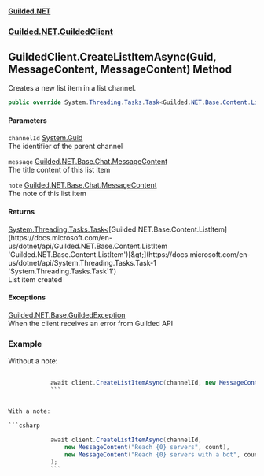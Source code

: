 
#### [Guilded.NET](index 'index')
### [Guilded.NET](index#Guilded_NET 'Guilded.NET').[GuildedClient](GuildedClient 'Guilded.NET.GuildedClient')
## GuildedClient.CreateListItemAsync(Guid, MessageContent, MessageContent) Method
Creates a new list item in a list channel.  
```csharp
public override System.Threading.Tasks.Task<Guilded.NET.Base.Content.ListItem> CreateListItemAsync(System.Guid channelId, Guilded.NET.Base.Chat.MessageContent message, Guilded.NET.Base.Chat.MessageContent note=null);
```

#### Parameters
<a name='Guilded_NET_GuildedClient_CreateListItemAsync(System_Guid_Guilded_NET_Base_Chat_MessageContent_Guilded_NET_Base_Chat_MessageContent)_channelId'></a>
`channelId` [System.Guid](https://docs.microsoft.com/en-us/dotnet/api/System.Guid 'System.Guid')  
The identifier of the parent channel
  
<a name='Guilded_NET_GuildedClient_CreateListItemAsync(System_Guid_Guilded_NET_Base_Chat_MessageContent_Guilded_NET_Base_Chat_MessageContent)_message'></a>
`message` [Guilded.NET.Base.Chat.MessageContent](https://docs.microsoft.com/en-us/dotnet/api/Guilded.NET.Base.Chat.MessageContent 'Guilded.NET.Base.Chat.MessageContent')  
The title content of this list item
  
<a name='Guilded_NET_GuildedClient_CreateListItemAsync(System_Guid_Guilded_NET_Base_Chat_MessageContent_Guilded_NET_Base_Chat_MessageContent)_note'></a>
`note` [Guilded.NET.Base.Chat.MessageContent](https://docs.microsoft.com/en-us/dotnet/api/Guilded.NET.Base.Chat.MessageContent 'Guilded.NET.Base.Chat.MessageContent')  
The note of this list item
  

#### Returns
[System.Threading.Tasks.Task&lt;](https://docs.microsoft.com/en-us/dotnet/api/System.Threading.Tasks.Task-1 'System.Threading.Tasks.Task`1')[Guilded.NET.Base.Content.ListItem](https://docs.microsoft.com/en-us/dotnet/api/Guilded.NET.Base.Content.ListItem 'Guilded.NET.Base.Content.ListItem')[&gt;](https://docs.microsoft.com/en-us/dotnet/api/System.Threading.Tasks.Task-1 'System.Threading.Tasks.Task`1')  
List item created

#### Exceptions
[Guilded.NET.Base.GuildedException](https://docs.microsoft.com/en-us/dotnet/api/Guilded.NET.Base.GuildedException 'Guilded.NET.Base.GuildedException')  
When the client receives an error from Guilded API
### Example
Without a note:

```csharp
  
            await client.CreateListItemAsync(channelId, new MessageContent("Reach {0} servers", count));  
            ```


With a note:

```csharp
  
            await client.CreateListItemAsync(channelId,  
                new MessageContent("Reach {0} servers", count),  
                new MessageContent("Reach {0} servers with a bot", count)  
            );  
            ```
